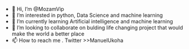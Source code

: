 - 👋 Hi, I’m @MozamVip
- 👀 I’m interested in python, Data Science and machine learning
- 🌱 I’m currently learning Artificial intelligence and machine learning
- 💞️ I’m looking to collaborate on bulding life changing project that would make the world a better place
- 📫 How to reach me . Twitter >>ManuelUkoha

<!---
MozamVip/MozamVip is a ✨ special ✨ repository because its `README.md` (this file) appears on your GitHub profile.
You can click the Preview link to take a look at your changes.
--->
